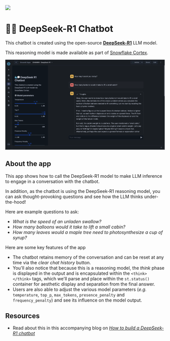 ![](../shared_assets/sis-header.jpeg)

# 🐳💬 DeepSeek-R1 Chatbot

This chatbot is created using the open-source [**DeepSeek-R1**](https://github.com/deepseek-ai/DeepSeek-R1) LLM model.

This reasoning model is made available as part of [Snowflake Cortex](https://docs.snowflake.com/en/user-guide/snowflake-cortex/llm-functions).

![](./assets/app.png)

## About the app

This app shows how to call the DeepSeek-R1 model to make LLM inference to engage in a conversation with the chatbot. 

In addition, as the chatbot is using the DeepSeek-R1 reasoning model, you can ask thought-provoking questions and see how the LLM thinks under-the-hood!

Here are example questions to ask:
- *What is the speed of an unladen swallow?*
- *How many balloons would it take to lift a small cabin?*
- *How many leaves would a maple tree need to photosynthesize a cup of syrup?*

Here are some key features of the app
- The chatbot retains memory of the conversation and can be reset at any time via the *clear chat history* button.
- You'll also notice that because this is a reasoning model, the *think* phase is displayed in the output and is encapsulated within the `<think> </think>` tags, which we'll parse and place within the `st.status()` container for aesthetic display and separation from the final answer.
- Users are also able to adjust the various model parameters (*e.g.* `temperature`, `top_p`, `max_tokens`, `presence_penalty` and `frequency_penalty`) and see its influence on the model output.

## Resources
- Read about this in this accompanying blog on [*How to build a DeepSeek-R1 chatbot*](https://medium.com/snowflake/how-to-build-a-deepseek-r1-chatbot-1edbf6e5e9fe)
